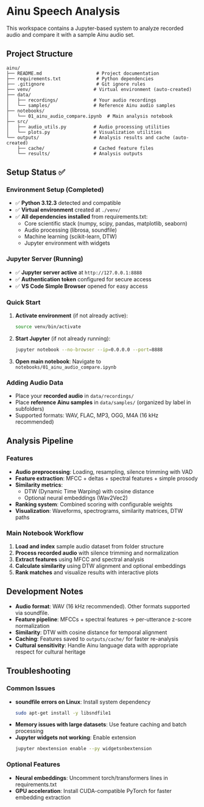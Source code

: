 # Ainu Speech Analysis

This workspace contains a Jupyter-based system to analyze recorded audio and compare it with a sample Ainu audio set.

## Project Structure
```
ainu/
├── README.md                    # Project documentation
├── requirements.txt             # Python dependencies
├── .gitignore                   # Git ignore rules
├── venv/                       # Virtual environment (auto-created)
├── data/
│   ├── recordings/             # Your audio recordings
│   └── samples/                # Reference Ainu audio samples
├── notebooks/
│   └── 01_ainu_audio_compare.ipynb  # Main analysis notebook
├── src/
│   ├── audio_utils.py          # Audio processing utilities
│   └── plots.py                # Visualization utilities
└── outputs/                    # Analysis results and cache (auto-created)
    ├── cache/                  # Cached feature files
    └── results/                # Analysis outputs
```

## Setup Status ✅

### Environment Setup (Completed)
- ✅ **Python 3.12.3** detected and compatible
- ✅ **Virtual environment** created at `./venv/`
- ✅ **All dependencies installed** from requirements.txt:
  - Core scientific stack (numpy, scipy, pandas, matplotlib, seaborn)
  - Audio processing (librosa, soundfile)
  - Machine learning (scikit-learn, DTW)
  - Jupyter environment with widgets

### Jupyter Server (Running)
- ✅ **Jupyter server active** at `http://127.0.0.1:8888`
- ✅ **Authentication token** configured for secure access
- ✅ **VS Code Simple Browser** opened for easy access

### Quick Start
1. **Activate environment** (if not already active):
   ```bash
   source venv/bin/activate
   ```

2. **Start Jupyter** (if not already running):
   ```bash
   jupyter notebook --no-browser --ip=0.0.0.0 --port=8888
   ```

3. **Open main notebook**: Navigate to `notebooks/01_ainu_audio_compare.ipynb`

### Adding Audio Data
- Place your **recorded audio** in `data/recordings/`
- Place **reference Ainu samples** in `data/samples/` (organized by label in subfolders)
- Supported formats: WAV, FLAC, MP3, OGG, M4A (16 kHz recommended)

## Analysis Pipeline

### Features
- **Audio preprocessing**: Loading, resampling, silence trimming with VAD
- **Feature extraction**: MFCC + deltas + spectral features + simple prosody
- **Similarity metrics**: 
  - DTW (Dynamic Time Warping) with cosine distance
  - Optional neural embeddings (Wav2Vec2)
- **Ranking system**: Combined scoring with configurable weights
- **Visualization**: Waveforms, spectrograms, similarity matrices, DTW paths

### Main Notebook Workflow
1. **Load and index** sample audio dataset from folder structure
2. **Process recorded audio** with silence trimming and normalization
3. **Extract features** using MFCC and spectral analysis
4. **Calculate similarity** using DTW alignment and optional embeddings
5. **Rank matches** and visualize results with interactive plots

## Development Notes
- **Audio format**: WAV (16 kHz recommended). Other formats supported via soundfile.
- **Feature pipeline**: MFCCs + spectral features → per-utterance z-score normalization
- **Similarity**: DTW with cosine distance for temporal alignment
- **Caching**: Features saved to `outputs/cache/` for faster re-analysis
- **Cultural sensitivity**: Handle Ainu language data with appropriate respect for cultural heritage

## Troubleshooting

### Common Issues
- **soundfile errors on Linux**: Install system dependency
  ```bash
  sudo apt-get install -y libsndfile1
  ```
- **Memory issues with large datasets**: Use feature caching and batch processing
- **Jupyter widgets not working**: Enable extension
  ```bash
  jupyter nbextension enable --py widgetsnbextension
  ```

### Optional Features
- **Neural embeddings**: Uncomment torch/transformers lines in requirements.txt
- **GPU acceleration**: Install CUDA-compatible PyTorch for faster embedding extraction
